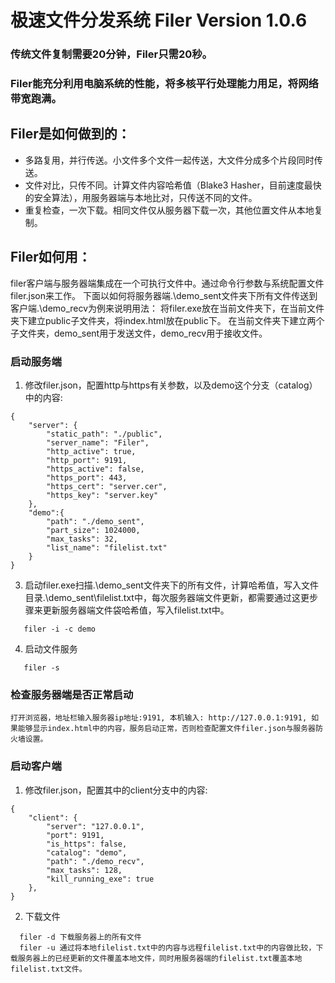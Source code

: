 # 极速文件分发系统 Filer Version 1.0.6
### 传统文件复制需要20分钟，Filer只需20秒。
### Filer能充分利用电脑系统的性能，将多核平行处理能力用足，将网络带宽跑满。
			
## Filer是如何做到的：
- 多路复用，并行传送。小文件多个文件一起传送，大文件分成多个片段同时传送。 
- 文件对比，只传不同。计算文件内容哈希值（Blake3 Hasher，目前速度最快的安全算法），用服务器端与本地比对，只传送不同的文件。 
- 重复检查，一次下载。相同文件仅从服务器下载一次，其他位置文件从本地复制。

## Filer如何用：
filer客户端与服务器端集成在一个可执行文件中。通过命令行参数与系统配置文件filer.json来工作。
下面以如何将服务器端.\demo_sent文件夹下所有文件传送到客户端.\demo_recv为例来说明用法：
将filer.exe放在当前文件夹下，在当前文件夹下建立public子文件夹，将index.html放在public下。
在当前文件夹下建立两个子文件夹，demo_sent用于发送文件，demo_recv用于接收文件。

### 启动服务端
1. 修改filer.json，配置http与https有关参数，以及demo这个分支（catalog）中的内容:
```
{
    "server": {
        "static_path": "./public",
        "server_name": "Filer",
        "http_active": true,
        "http_port": 9191,
        "https_active": false,
        "https_port": 443,
        "https_cert": "server.cer",
        "https_key": "server.key"
    },
    "demo":{
        "path": "./demo_sent",
        "part_size": 1024000,
        "max_tasks": 32,
        "list_name": "filelist.txt"
    }
}
```   

3. 启动filer.exe扫描.\demo_sent文件夹下的所有文件，计算哈希值，写入文件目录.\demo_sent\filelist.txt中，每次服务器端文件更新，都需要通过这更步骤来更新服务器端文件袋哈希值，写入filelist.txt中。   
```
   filer -i -c demo
```   

4. 启动文件服务
```
   filer -s
```   

### 检查服务器端是否正常启动
```
打开浏览器，地址栏输入服务器ip地址:9191, 本机输入: http://127.0.0.1:9191, 如果能够显示index.html中的内容，服务启动正常，否则检查配置文件filer.json与服务器防火墙设置。
```
### 启动客户端
1. 修改filer.json，配置其中的client分支中的内容:
```
{
    "client": {
        "server": "127.0.0.1",
        "port": 9191,
        "is_https": false,
        "catalog": "demo",
        "path": "./demo_recv",
        "max_tasks": 128,
        "kill_running_exe": true
    },
}    
```   
2. 下载文件
```
  filer -d 下载服务器上的所有文件
  filer -u 通过将本地filelist.txt中的内容与远程filelist.txt中的内容做比较，下载服务器上的已经更新的文件覆盖本地文件，同时用服务器端的filelist.txt覆盖本地filelist.txt文件。
``` 